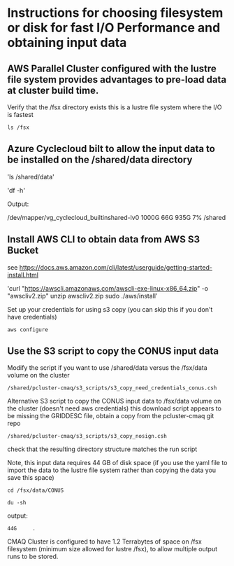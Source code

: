 # Instructions for choosing filesystem or disk for fast I/O Performance and obtaining input data

## AWS Parallel Cluster configured with the lustre file system provides advantages to pre-load data at cluster build time.

Verify that the /fsx directory exists this is a lustre file system where the I/O is fastest

`ls /fsx`


## Azure Cyclecloud bilt to allow the input data to be installed on the /shared/data directory

'ls /shared/data'

'df -h'

Output:

/dev/mapper/vg_cyclecloud_builtinshared-lv0 1000G   66G  935G   7% /shared

## Install AWS CLI to obtain data from AWS S3 Bucket

see https://docs.aws.amazon.com/cli/latest/userguide/getting-started-install.html

'curl "https://awscli.amazonaws.com/awscli-exe-linux-x86_64.zip" -o "awscliv2.zip"
unzip awscliv2.zip
sudo ./aws/install'

Set up your credentials for using s3 copy (you can skip this if you don't have credentials)

`aws configure`

## Use the S3 script to copy the CONUS input data 
Modify the script if you want to use /shared/data versus the /fsx/data volume on the cluster

`/shared/pcluster-cmaq/s3_scripts/s3_copy_need_credentials_conus.csh`

Alternative S3 script to copy the CONUS input data to /fsx/data volume on the cluster (doesn't need aws credentials)
this download script appears to be missing the GRIDDESC file, obtain a copy from the pcluster-cmaq git repo

`/shared/pcluster-cmaq/s3_scripts/s3_copy_nosign.csh`

check that the resulting directory structure matches the run script

Note, this input data requires 44 GB of disk space  (if you use the yaml file to import the data to the lustre file system rather than copying the data you save this space)

`cd /fsx/data/CONUS`

`du -sh`

output:

```
44G     .
```

CMAQ Cluster is configured to have 1.2 Terrabytes of space on /fsx filesystem (minimum size allowed for lustre /fsx), to allow multiple output runs to be stored.

